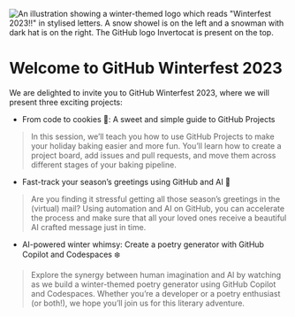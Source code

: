![An illustration showing a winter-themed logo which reads "Winterfest 2023!!" in stylised letters. A snow showel is on the left and a snowman with dark hat is on the right. The GitHub logo Invertocat is present on the top.]([https://github.com/github-winterfest-2023/.github/assets/301795/26a56ea9-0708-45e5-bd97-0bafa94f4425](https://github.com/github-winterfest-2023/.github/assets/81708847/b3ec4435-6124-443c-9f21-cf4045f7d1d7))

# Welcome to GitHub Winterfest 2023

We are delighted to invite you to GitHub Winterfest 2023, where we will present three exciting projects:

* From code to cookies 🍪: A sweet and simple guide to GitHub Projects
> In this session, we’ll teach you how to use GitHub Projects to make your holiday baking easier and more fun. You’ll learn how to create a project board, add issues and pull requests, and move them across different stages of your baking pipeline.
* Fast-track your season’s greetings using GitHub and AI 🤖
> Are you finding it stressful getting all those season’s greetings in the (virtual) mail? Using automation and AI on GitHub, you can accelerate the process and make sure that all your loved ones receive a beautiful AI crafted message just in time.
* AI-powered winter whimsy: Create a poetry generator with GitHub Copilot and Codespaces ❄️
> Explore the synergy between human imagination and AI by watching as we build a winter-themed poetry generator using GitHub Copilot and Codespaces. Whether you’re a developer or a poetry enthusiast (or both!), we hope you’ll join us for this literary adventure.
